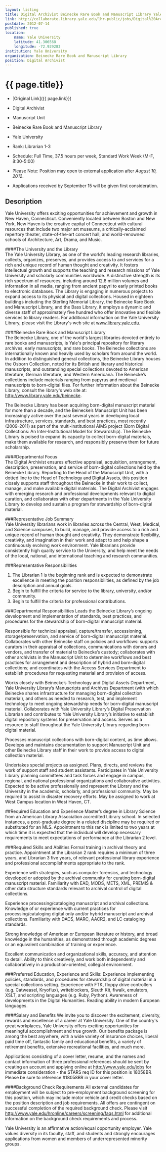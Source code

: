 ```yaml
---
layout: listing
title: Digital Archivist Beinecke Rare Book and Manuscript Library Yale University
link: http://collaborate.library.yale.edu/lhr-public/jobs/Digital%20Arch,%20BRBL.aspx
postdate: 2012-07-14
published: true
location:
	name: Yale University
	latitude: 41.306568
	longitude: -72.929283
institution: Yale University
organization: Beinecke Rare Book and Manuscript Library
position: Digital Archivist
---
```



# {{ page.title}}

* [Original Link]({{ page.link}})


* Digital Archivist
* Manuscript Unit
* Beinecke Rare Book and Manuscript Library
* Yale University
* Rank:  Librarian 1-3
* Schedule:  Full Time, 37.5 hours per week, Standard Work Week (M-F, 8:30-5:00)
* Please Note: Position may open to external application after *August 10, 2012*.
* Applications received by September 15 will be given first consideration.
 

## Description 
Yale University offers exciting opportunities for achievement and growth in New Haven, Connecticut.  Conveniently located between Boston and New York, New Haven is the creative capital of Connecticut with cultural resources that include two major art museums, a critically-acclaimed repertory theater, state-of-the-art concert hall, and world-renowned schools of Architecture, Art, Drama, and Music.
 
####The University and the Library  
The Yale University Library, as one of the world's leading research libraries, collects, organizes, preserves, and provides access to and services for a rich and unique record of human thought and creativity. It fosters intellectual growth and supports the teaching and research missions of Yale University and scholarly communities worldwide. A distinctive strength is its rich spectrum of resources, including around 12.8 million volumes and information in all media, ranging from ancient papyri to early printed books to electronic databases. The Library is engaging in numerous projects to expand access to its physical and digital collections. Housed in eighteen buildings including the Sterling Memorial Library, the Beinecke Rare Book and Manuscript Library, and the Bass Library, it employs a dynamic and diverse staff of approximately five hundred who offer innovative and flexible services to library readers.  For additional information on the Yale University Library, please visit the Library's web site at www.library.yale.edu.
 
####Beinecke Rare Book and Manuscript Library  
The Beinecke Library, one of the world's largest libraries devoted entirely to rare books and manuscripts, is Yale's principal repository for literary archives, early manuscripts, and rare books. The Beinecke collections are internationally known and heavily used by scholars from around the world. In addition to distinguished general collections, the Beinecke Library houses the Osborn Collection, noted for its British and literary and historical manuscripts, and outstanding special collections devoted to American literature, German literature, and Western Americana.  The Beinecke’s collections include materials ranging from papyrus and medieval manuscripts to born-digital files.  For further information about the Beinecke Library, consult the library's web site at: <http://www.library.yale.edu/beinecke>.
 
The Beinecke Library has been acquiring born-digital manuscript material for more than a decade, and the Beinecke’s Manuscript Unit has been increasingly active over the past several years in developing local infrastructure, services, standards, and best practices, most recently (2009-2011) as part of the multi-institutional AIMS project (Born Digital Collections: An Inter-Institutional Model for Stewardship).  The Beinecke Library is poised to expand its capacity to collect born-digital materials, make them available for research, and responsibly preserve them for future scholarship. 
 
####Departmental Focus  
The Digital Archivist ensures effective appraisal, acquisition, arrangement, description, preservation, and service of born-digital collections held by the Beinecke Library.  Reporting to the Head of the Manuscript Unit, with a dotted line to the Head of Technology and Digital Assets, this position closely supports staff throughout the Beinecke in their work to collect, manage, and make available digital materials.  The Digital Archivist engages with emerging research and professional developments relevant to digital curation, and collaborates with other departments in the Yale University Library to develop and sustain a program for stewardship of born-digital material.
 
 
###Representative Job Summary  
Yale University librarians work in libraries across the Central, West, Medical, and Science campuses, to build, manage, and provide access to a rich and unique record of human thought and creativity. They demonstrate flexibility, creativity, and imagination in their work and adapt to and help shape a continuously evolving work environment. Yale librarians provide consistently high quality service to the University, and help meet the needs of the local, national, and international teaching and research communities.
 
###Representative Responsibilities  

1. The Librarian 1 is the beginning rank and is expected to demonstrate excellence in meeting the position responsibilities, as defined by the job description and annual goals.
2. Begin to fulfill the criteria for service to the library, university, and/or community.
3. Begin to fulfill the criteria for professional contributions.
 
###Departmental Responsibilities
Leads the Beinecke Library’s ongoing development and implementation of standards, best practices, and procedures for the stewardship of born-digital manuscript material. 
 
Responsible for technical appraisal, capture/transfer, accessioning, storage/preservation, and service of born-digital manuscript material. Collaborates with other Beinecke staff on policies and workflows: supports curators in their appraisal of collections, communications with donors and vendors, and transfer of material to Beinecke’s custody; collaborates with other archivists in the Manuscript Unit to determine workflows and best practices for arrangement and description of hybrid and born-digital collections; and coordinates with the Access Services Department to establish procedures for requesting material and provision of access.
 
Works closely with Beinecke’s Technology and Digital Assets Department, Yale University Library’s Manuscripts and Archives Department (with which Beinecke shares infrastructure for managing born-digital collection material), and others as needed to research, test, and implement technology to meet ongoing stewardship needs for born-digital manuscript material.  Collaborates with Yale University Library’s Digital Preservation Librarian and contributes to Yale University Library’s initiative to establish digital repository systems for preservation and access. Serves as a resource to staff throughout the Yale University Library regarding born-digital material.
 
Processes manuscript collections with born-digital content, as time allows.  Develops and maintains documentation to support Manuscript Unit and other Beinecke Library staff in their work to provide access to digital collection material.
 
Undertakes special projects as assigned. Plans, directs, and reviews the work of support staff and student assistants. Participates in Yale University Library planning committees and task forces and engage in campus, regional, and national professional organizations and collaborative activities. Expected to be active professionally and represent the Library and the University in the academic, scholarly, and professional community.  May be required to assist in disaster recovery efforts.  May be assigned to work at West Campus location in West Haven, CT.
 
 
##Required Education and Experience
Master’s degree in Library Science from an American Library Association accredited Library school. In selected instances, a post-graduate degree in a related discipline may be required or substituted for an MLS. Appointment to this rank is limited to two years at which time it is expected that the individual will develop necessary requirements to meet expectations of performance at the Librarian 2 level.
 
###Required Skills and Abilities
Formal training in archival theory and practice. Appointment at the Librarian 2 rank requires a minimum of three years, and Librarian 3 five years, of relevant professional library experience and professional accomplishments appropriate to the rank. 
 
Experience with strategies, such as computer forensics, and technology developed or adopted by the archival community for curating born-digital manuscript material.  Familiarity with EAD, MODS, METS, XML, PREMIS & other data structure standards relevant to archival control of digital collections.
 
Experience processing/cataloging manuscript and archival collections. Knowledge of or experience with current practices for processing/cataloging digital only and/or hybrid manuscript and archival collections. Familiarity with DACS, MARC, AACR2, and LC cataloging standards. 
 
Strong knowledge of American or European literature or history, and broad knowledge in the humanities, as demonstrated through academic degrees or an equivalent combination of training or experience. 
 
Excellent communication and organizational skills, accuracy, and attention to detail. Ability to think creatively, and work both independently and collaboratively in a production-oriented, collegial environment.
 
###Preferred Education, Experience and Skills:
Experience implementing policies, standards, and procedures for stewardship of digital material in a special collections setting. Experience with FTK, floppy drive controllers (e.g. Catweasel, Kryoflux), writeblockers, Sleuth Kit, fiwalk, emulators, XSLT, and scripting languages (e.g. Ruby, Python). Awareness of developments in the Digital Humanities. Reading ability in modern European languages.
 
####Salary and Benefits
We invite you to discover the excitement, diversity, rewards and excellence of a career at Yale University. One of the country's great workplaces, Yale University offers exciting opportunities for meaningful accomplishment and true growth. Our benefits package is among the best anywhere, with a wide variety of insurance choices, liberal paid time off, fantastic family and educational benefits, a variety of retirement benefits, extensive recreational facilities, and much more.
 
Applications consisting of a cover letter, resume, and the names and contact information of three professional references should be sent by creating an account and applying online at <http://www.yale.edu/jobs> for immediate consideration - the STARS req ID for this position is 18058BR.  Please be sure to reference #18058BR in your cover letter.
 
####Background Check Requirements
All external candidates for employment will be subject to pre-employment background screening for this position, which may include motor vehicle and credit checks based on the position description and job requirements. All offers are contingent on successful completion of the required background check. Please visit <http://www.yale.edu/hronline/careers/screening/faqs.html>  for additional information on the background check requirements and process.
 
Yale University is an affirmative action/equal opportunity employer. 
Yale values diversity in its faculty, staff, and students and strongly encourages applications from  women and members of underrepresented minority groups.
